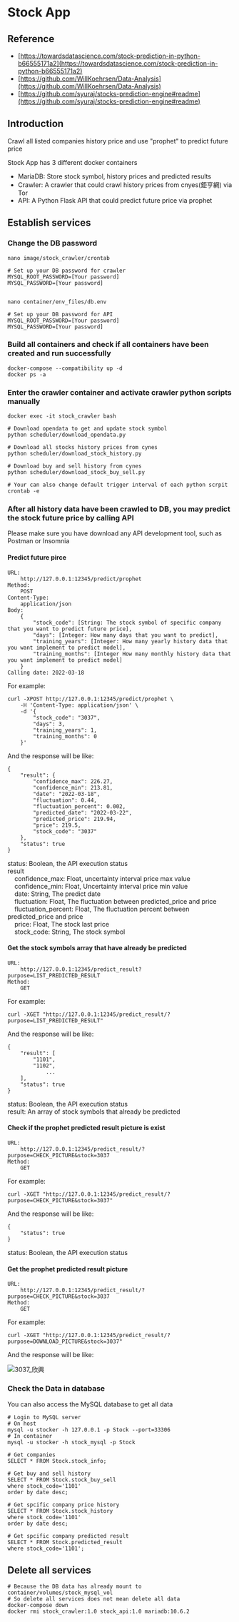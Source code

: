 # Stock App
## Reference
- [https://towardsdatascience.com/stock-prediction-in-python-b66555171a2](https://towardsdatascience.com/stock-prediction-in-python-b66555171a2)
- [https://github.com/WillKoehrsen/Data-Analysis](https://github.com/WillKoehrsen/Data-Analysis)
- [https://github.com/syuraj/stocks-prediction-engine#readme](https://github.com/syuraj/stocks-prediction-engine#readme)

## Introduction
Crawl all listed companies history price and use "prophet" to predict future price

Stock App has 3 different docker containers <br>
- MariaDB: Store stock symbol, history prices and predicted results <br>
- Crawler: A crawler that could crawl history prices from cnyes(鉅亨網) via Tor <br>
- API: A Python Flask API that could predict future price via prophet <br>

## Establish services

### Change the DB password


```
nano image/stock_crawler/crontab

# Set up your DB password for crawler
MYSQL_ROOT_PASSWORD=[Your password]
MYSQL_PASSWORD=[Your password]


nano container/env_files/db.env 

# Set up your DB password for API
MYSQL_ROOT_PASSWORD=[Your password]
MYSQL_PASSWORD=[Your password]
```

### Build all containers and check if all containers have been created and run successfully

```
docker-compose --compatibility up -d
docker ps -a
```

### Enter the crawler container and activate crawler python scripts manually

```
docker exec -it stock_crawler bash

# Download opendata to get and update stock symbol
python scheduler/download_opendata.py

# Download all stocks history prices from cynes
python scheduler/download_stock_history.py

# Download buy and sell history from cynes
python scheduler/download_stock_buy_sell.py

# Your can also change default trigger interval of each python scrpit
crontab -e
```

### After all history data have been crawled to DB, you may predict the stock future price by calling API

Please make sure you have download any API development tool, such as Postman or Insomnia <br>

#### Predict future pirce

```
URL:
	http://127.0.0.1:12345/predict/prophet
Method:
	POST
Content-Type:
	application/json
Body:
	{
	    "stock_code": [String: The stock symbol of specific company that you want to predict future price], 
	    "days": [Integer: How many days that you want to predict],
	    "training_years": [Integer: How many yearly history data that you want implement to predict model],
	    "training_months": [Integer How many monthly history data that you want implement to predict model]
	}
Calling date: 2022-03-18
```

For example: 

```
curl -XPOST http://127.0.0.1:12345/predict/prophet \
    -H 'Content-Type: application/json' \
    -d '{
	    "stock_code": "3037", 
	    "days": 3,
	    "training_years": 1,
	    "training_months": 0
	}'
```

And the response will be like:

```
{
    "result": {
        "confidence_max": 226.27,
        "confidence_min": 213.81,
        "date": "2022-03-18",
        "fluctuation": 0.44,
        "fluctuation_percent": 0.002,
        "predicted_date": "2022-03-22",
        "predicted_price": 219.94,
        "price": 219.5,
        "stock_code": "3037"
    },
    "status": true
}
```
status: Boolean, the API execution status <br>
result <br>
&nbsp;&nbsp;&nbsp;&nbsp;confidence\_max: Float, uncertainty interval price max value <br>
&nbsp;&nbsp;&nbsp;&nbsp;confidence\_min: Float, Uncertainty interval price min value <br>
&nbsp;&nbsp;&nbsp;&nbsp;date: String, The predict date <br>
&nbsp;&nbsp;&nbsp;&nbsp;fluctuation: Float, The fluctuation between predicted\_price and price <br>
&nbsp;&nbsp;&nbsp;&nbsp;fluctuation\_percent: Float, The fluctuation percent between predicted\_price and price <br>
&nbsp;&nbsp;&nbsp;&nbsp;price: Float, The stock last price <br>
&nbsp;&nbsp;&nbsp;&nbsp;stock\_code: String, The stock symbol <br>

#### Get the stock symbols array that have already be predicted

```
URL:
	http://127.0.0.1:12345/predict_result?purpose=LIST_PREDICTED_RESULT
Method:
	GET
```

For example: 

```
curl -XGET "http://127.0.0.1:12345/predict_result/?purpose=LIST_PREDICTED_RESULT"
```

And the response will be like:

```
{
    "result": [
        "1101",
        "1102",
			...
    ],
    "status": true
}
```
status: Boolean, the API execution status <br>
result: An array of stock symbols that already be predicted

#### Check if the prophet predicted result picture is exist

```
URL:
	http://127.0.0.1:12345/predict_result/?purpose=CHECK_PICTURE&stock=3037
Method:
	GET
```

For example: 

```
curl -XGET "http://127.0.0.1:12345/predict_result/?purpose=CHECK_PICTURE&stock=3037"
```

And the response will be like:

```
{
    "status": true
}
```
status: Boolean, the API execution status <br>


#### Get the prophet predicted result picture

```
URL:
	http://127.0.0.1:12345/predict_result/?purpose=CHECK_PICTURE&stock=3037
Method:
	GET
```

For example: 

```
curl -XGET "http://127.0.0.1:12345/predict_result/?purpose=DOWNLOAD_PICTURE&stock=3037"
```

And the response will be like:

![3037_欣興](./images/3037_欣興.png "3037_欣興")


### Check the Data in database

You can also access the MySQL database to get all data

```
# Login to MySQL server
# On host
mysql -u stocker -h 127.0.0.1 -p Stock --port=33306
# In container
mysql -u stocker -h stock_mysql -p Stock

# Get companies
SELECT * FROM Stock.stock_info;

# Get buy and sell history
SELECT * FROM Stock.stock_buy_sell
where stock_code='1101'
order by date desc;

# Get spcific company price history
SELECT * FROM Stock.stock_history
where stock_code='1101'
order by date desc;

# Get spcific company predicted result
SELECT * FROM Stock.predicted_result
where stock_code='1101';
```

## Delete all services
```
# Because the DB data has already mount to container/volumes/stock_mysql_vol
# So delete all services does not mean delete all data
docker-compose down
docker rmi stock_crawler:1.0 stock_api:1.0 mariadb:10.6.2
```



